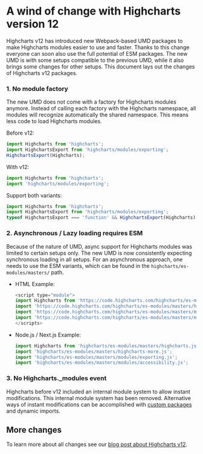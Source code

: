 # A wind of change with Highcharts version 12

Highcharts v12 has introduced new Webpack-based UMD packages to make Highcharts modules easier to use and faster.
Thanks to this change everyone can soon also use the full potential of ESM packages.
The new UMD is with some setups compatible to the previous UMD, while it also brings some changes for other setups.
This document lays out the changes of Highcharts v12 packages.

### 1. No module factory

The new UMD does not come with a factory for Highcharts modules anymore.
Instead of calling each factory with the Highcharts namespace, all modules will recognize automatically the shared namespace.
This means less code to load Highcharts modules.

Before v12:
```js
import Highcharts from 'highcharts';
import HighchartsExport from 'highcharts/modules/exporting';
HighchartsExport(Highcharts);
```

With v12:
```js
import Highcharts from 'highcharts';
import 'highcharts/modules/exporting';
```

Support both variants:
```js
import Highcharts from 'highcharts';
import HighchartsExport from 'highcharts/modules/exporting';
typeof HighchartsExport === 'function' && HighchartsExport(Highcharts);
```

### 2. Asynchronous / Lazy loading requires ESM

Because of the nature of UMD, async support for Highcharts modules was limited to certain setups only.
The new UMD is now consistently expecting synchronous loading in all setups.
For an asynchronous approach, one needs to use the ESM variants, which can be found in the `highcharts/es-modules/masters/` path.

* HTML Example:
  ```js
  <script type="module">
  import Highcharts from 'https://code.highcharts.com/highcharts/es-modules/masters/highcharts.js';
  import 'https://code.highcharts.com/highcharts/es-modules/masters/highcharts-more.js';
  import 'https://code.highcharts.com/highcharts/es-modules/masters/modules/exporting.js';
  import 'https://code.highcharts.com/highcharts/es-modules/masters/modules/accessibility.js';
  </scripts>
  ```

* Node.js / Next.js Example:
  ```js
  import Highcharts from 'highcharts/es-modules/masters/highcharts.js';
  import 'highcharts/es-modules/masters/highcharts-more.js';
  import 'highcharts/es-modules/masters/modules/exporting.js';
  import 'highcharts/es-modules/masters/modules/accessibility.js';
  ```

### 3. No Highcharts._modules event

Highcharts before v12 included an internal module system to allow instant modifications.
This internal module system has been removed.
Alternative ways of instant modifications can be accomplished with
[custom packages](https://www.highcharts.com/docs/getting-started/how-to-create-custom-highcharts-packages)
and dynamic imports.

## More changes

To learn more about all changes see our
[blog post about Highcharts v12](https://www.highcharts.com/blog/news/highcharts-version-12/).
